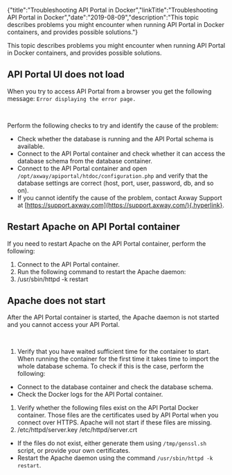 {"title":"Troubleshooting API Portal in Docker","linkTitle":"Troubleshooting API Portal in Docker","date":"2019-08-09","description":"This topic describes problems you might encounter when running API Portal in Docker containers, and provides possible solutions."} ﻿

This topic describes problems you might encounter when running API Portal in Docker containers, and provides possible solutions.

API Portal UI does not load
---------------------------

When you try to access API Portal from a browser you get the following message: `Error displaying the error page.`

 

Perform the following checks to try and identify the cause of the problem:

-   Check whether the database is running and the API Portal schema is available.
-   Connect to the API Portal container and check whether it can access the database schema from the database container.
-   Connect to the API Portal container and open `/opt/axway/apiportal/htdoc/configuration.php` and verify that the database settings are correct (host, port, user, password, db, and so on).
-   If you cannot identify the cause of the problem, contact Axway Support at [https://support.axway.com](https://support.axway.com/){.hyperlink}.

Restart Apache on API Portal container
--------------------------------------

If you need to restart Apache on the API Portal container, perform the following:

1.  Connect to the API Portal container.
2.  Run the following command to restart the Apache daemon:
3.  /usr/sbin/httpd -k restart

Apache does not start
---------------------

After the API Portal container is started, the Apache daemon is not started and you cannot access your API Portal.

 

1.  Verify that you have waited sufficient time for the container to start. When running the container for the first time it takes time to import the whole database schema. To check if this is the case, perform the following:

-   Connect to the database container and check the database schema.
-   Check the Docker logs for the API Portal container.

1.  Verify whether the following files exist on the API Portal Docker container. Those files are the certificates used by API Portal when you connect over HTTPS. Apache will not start if these files are missing.
2.  /etc/httpd/server.key 
        /etc/httpd/server.crt

-   If the files do not exist, either generate them using `/tmp/genssl.sh` script, or provide your own certificates.
-   Restart the Apache daemon using the command `/usr/sbin/httpd -k restart`.

